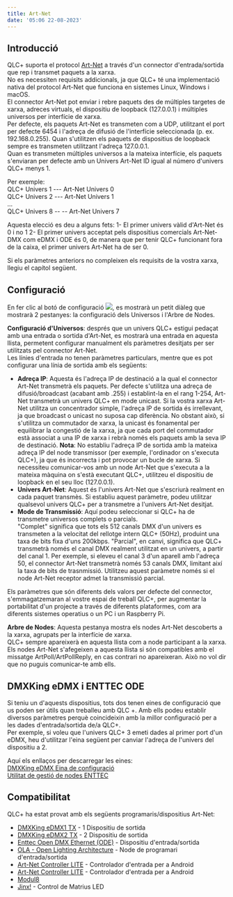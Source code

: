 ```yaml
---
title: Art-Net
date: '05:06 22-08-2023'
---
```


Introducció
------------

QLC+ suporta el protocol [Art-Net](https://ca.wikipedia.org/wiki/Art-Net) a través d'un connector d'entrada/sortida que rep i transmet paquets a la xarxa.  
No es necessiten requisits addicionals, ja que QLC+ té una implementació nativa del protocol Art-Net que funciona en sistemes Linux, Windows i macOS.  
El connector Art-Net pot enviar i rebre paquets des de múltiples targetes de xarxa, adreces virtuals, el dispositiu de loopback (127.0.0.1) i múltiples universos per interfície de xarxa.  
Per defecte, els paquets Art-Net es transmeten com a UDP, utilitzant el port per defecte 6454 i l'adreça de difusió de l'interfície  seleccionada (p. ex. 192.168.0.255). Quan s'utilitzen els paquets de dispositius de loopback sempre es transmeten utilitzant l'adreça 127.0.0.1.  
Quan es transmeten múltiples universos a la mateixa interfície, els paquets s'enviaran per defecte amb un Univers Art-Net ID igual al número d'univers QLC+ menys 1.

Per exemple:  
QLC+ Univers 1 --- Art-Net Univers 0  
QLC+ Univers 2 --- Art-Net Univers 1  
...  
QLC+ Univers 8 -- -- Art-Net Univers 7

Aquesta elecció es deu a alguns fets:<x1></x1>
1- El primer univers vàlid d'Art-Net és 0 i no 1<x2></x2>
2- El primer univers acceptat pels dispositius comercials Art-Net-DMX com eDMX i ODE és 0, de manera que per tenir QLC+ funcionant fora de la caixa, el primer univers Art-Net ha de ser 0.

Si els paràmetres anteriors no compleixen els requisits de la vostra xarxa, llegiu el capítol següent.

Configuració
-------------

En fer clic al botó de configuració ![](/basics/configure.png), es mostrarà un petit diàleg que mostrarà 2 pestanyes: la configuració dels Universos i l'Arbre de Nodes.

**Configuració d'Universos**: després que un univers QLC+ estigui pedaçat amb una entrada o sortida d'Art-Net, es mostrarà una entrada en aquesta llista, permetent configurar manualment els paràmetres desitjats per ser utilitzats pel connector Art-Net.  
Les línies d'entrada no tenen paràmetres particulars, mentre que es pot configurar una línia de sortida amb els següents:

* **Adreça IP**: Aquesta és l'adreça IP de destinació a la qual el connector Art-Net transmetrà els paquets. Per defecte s'utilitza una adreça de difusió/broadcast (acabant amb .255) i establint-la en el rang 1-254, Art-Net transmetrà un univers QLC+ en mode unicast. Si la vostra xarxa Art-Net utilitza un concentrador simple, l'adreça IP de sortida és irrellevant, ja que broadcast o unicast no suposa cap diferència. No obstant això, si s'utilitza un commutador de xarxa, la unicast és fonamental per equilibrar la congestió de la xarxa, ja que cada port del commutador està associat a una IP de xarxa i rebrà només els paquets amb la seva IP de destinació.<x2></x2>
**Nota**: No establiu l'adreça IP de sortida amb la mateixa adreça IP del node transmissor (per exemple, l'ordinador on s'executa QLC+), ja que és incorrecta i pot provocar un bucle de xarxa. Si necessiteu comunicar-vos amb un node Art-Net que s'executa a la mateixa màquina on s'està executant QLC+, utilitzeu el dispositiu de loopback en el seu lloc (127.0.0.1).
* **Univers Art-Net**: Aquest és l'univers Art-Net que s'escriurà realment en cada paquet transmès. Si establiu aquest paràmetre, podeu utilitzar qualsevol univers QLC+ per a transmetre a l'univers Art-Net desitjat.
* **Mode de Transmissió**: Aquí podeu seleccionar si QLC+ ha de transmetre universos complets o parcials.  
    "Complet" significa que tots els 512 canals DMX d'un univers es transmeten a la velocitat del rellotge intern QLC+ (50Hz), produint una taxa de bits fixa d'uns 200kbps.<x3></x3>
    "Parcial", en canvi, significa que QLC+ transmetrà només el canal DMX realment utilitzat en un univers, a partir del canal 1. Per exemple, si eleveu el canal 3 d'un aparell amb l'adreça 50, el connector Art-Net transmetrà només 53 canals DMX, limitant així la taxa de bits de trasnmissió. Utilitzeu aquest paràmetre només si el node Art-Net receptor admet la transmissió parcial.

Els paràmetres que són diferents dels valors per defecte del connector, s'emmagatzemaran al vostre espai de treball QLC+, per augmentar la portabilitat d'un projecte a través de diferents plataformes, com ara diferents sistemes operatius o un PC i un Raspberry Pi.

**Arbre de Nodes**: Aquesta pestanya mostra els nodes Art-Net descoberts a la xarxa, agrupats per la interfície de xarxa.  
QLC+ sempre apareixerà en aquesta llista com a node participant a la xarxa.  
Els nodes Art-Net s'afegeixen a aquesta llista si són compatibles amb el missatge ArtPoll/ArtPollReply, en cas contrari no apareixeran. Això no vol dir que no puguis comunicar-te amb ells.

DMXKing eDMX i ENTTEC ODE
---------------------------

Si teniu un d'aquests dispositius, tots dos tenen eines de configuració que us poden ser útils quan treballeu amb QLC +. Amb ells podeu establir diversos paràmetres perquè coincideixin amb la millor configuració per a les dades d'entrada/sortida de/a QLC+.  
Per exemple, si voleu que l'univers QLC+ 3 emeti dades al primer port d'un eDMX, heu d'utilitzar l'eina següent per canviar l'adreça de l'univers del dispositiu a 2.

Aquí els enllaços per descarregar les eines:  
[DMXKing eDMX Eina de configuració](https://dmxking.com/downloads/eDMX_Configuration.zip)  
[Utilitat de gestió de nodes ENTTEC](https://www.enttec.com/?main_menu=Products&pn=79001)

Compatibilitat
-------------

QLC+ ha estat provat amb els següents programaris/dispositius Art-Net:

* [DMXKing eDMX1 TX](https://dmxking.com/artnetsacn/edmx1-max) \- 1 Dispositiu de sortida
* [DMXKing eDMX2 TX](https://dmxking.com/artnetsacn/edmx2-max) \- 2 Dispositiu de sortida
* [Enttec Open DMX Ethernet (ODE)](https://www.enttec.com/index.php?main_menu=Products&pn=70305) \- Dispositiu d'entrada/sortida
* [OLA - Open Lighting Architecture](https://www.opendmx.net/index.php/Open_Lighting_Architecture) \- Node de programari d'entrada/sortida
* [Art-Net Controller LITE](https://sites.google.com/site/artnetcontroller/) \- Controlador d'entrada per a Android
* [Art-Net Controller LITE](https://play.google.com/store/apps/details?id=com.chfsoft.artnet_dmx_Lite) \- Controlador d'entrada per a Android
* [Modul8](http://www.garagecube.com/modul8/)
* [Jinx!](http://www.live-leds.de/) \- Control de Matrius LED
